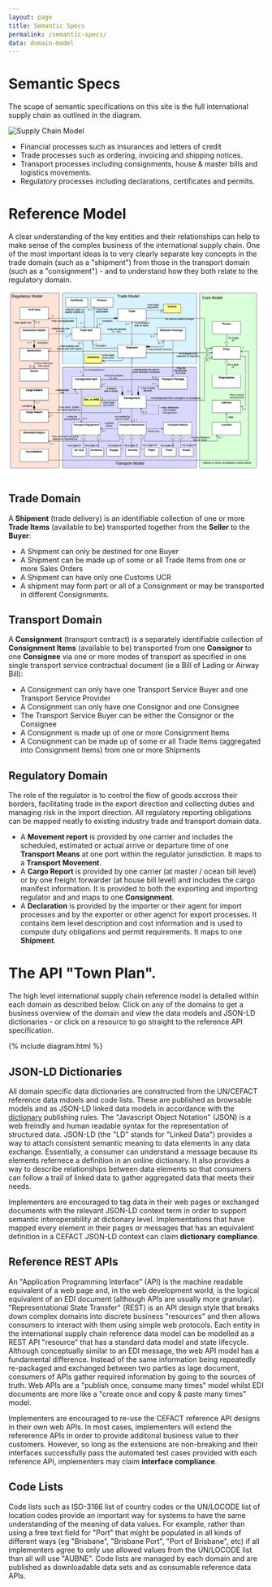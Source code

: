 ```yaml
---
layout: page
title: Semantic Specs
permalink: /semantic-specs/
data: domain-model
---
```

# Semantic Specs

The scope of semantic specifications on this site is the full international supply chain as outlined in the diagram.

![Supply Chain Model](../images/supply-chain.png)

* Financial processes such as insurances and letters of credit
* Trade processes such as ordering, invoicing and shipping notices.
* Transport processes including consignments, house & master bills and logistics movements.
* Regulatory processes including declarations, certificates and permits.

# Reference Model

A clear understanding of the key entities and their relationships can help to make sense of the complex business of the international supply chain.  One of the most important ideas is to very clearly separate key concepts in the trade domain (such as a "shipment") from those in the transport domain (such as a "consignment") - and to understand how they both relate to the regulatory domain.

![Domain Model](../images/domain-model.png)

## Trade Domain

A **Shipment** (trade delivery) is an identifiable collection of one or more **Trade Items** (available to be) transported together from the **Seller** to the **Buyer**:

* A Shipment can only be destined for one Buyer
* A Shipment can be made up of some or all Trade Items from one or more Sales Orders
* A Shipment can have only one Customs UCR
* A shipment may form part or all of a Consignment or may be transported in different Consignments.

## Transport Domain

A **Consignment** (transport contract) is a separately identifiable collection of **Consignment Items** (available to be) transported from one **Consignor** to one **Consignee** via one or more modes of transport as specified in one single transport service contractual document (ie a Bill of Lading or Airway Bill):

* A Consignment can only have one Transport Service Buyer and one Transport Service Provider
* A Consignment can only have one Consignor and one Consignee
* The Transport Service Buyer can be either the Consignor or the Consignee
* A Consignment is made up of one or more Consignment Items
* A Consignment can be made up of some or all Trade Items (aggregated into Consignment Items) from one or more Shipments

## Regulatory Domain

The role of the regulator is to control the flow of goods accross their borders, facilitating trade in the export direction and collecting duties and managing risk in the import direction. All regulatory reporting obligations can be mapped neatly to existing industry trade and transport domain data.

* A **Movement report** is provided by one carrier and includes the scheduled, estimated or actual arrive or departure time of one **Transport Means** at one port within the regulator jurisdiction. It maps to a **Transport Movement**.
* A **Cargo Report** is provided by one carrier (at master / ocean bill level) or by one freight forwarder (at house bill level) and includes the cargo manifest information.  It is provided to both the exporting and importing regulator and and maps to one **Consignment**.
* A **Declaration** is provided by the importer or their agent for import processes and by the exporter or other agenct for export processes. It contains item level description and cost information and is used to compute duty obligations and permit requirements. It maps to one **Shipment**.

# The API "Town Plan".

The high level international supply chain reference model is detailed within each domain as described below. Click on any of the domains to get a business overview of the domain and view the data models and JSON-LD dictionaries - or click on a resource to go straight to the reference API specification. 

{% include diagram.html %}

## JSON-LD Dictionaries

All domain specific data dictionaries are constructed from the UN/CEFACT reference data mdoels and code lists. These are published as browsable models and as JSON-LD linked data models in accordance with the [dictionary](https://edi3.org/dictionary/) publishing rules. The "Javascript Object Notation" (JSON) is a web freindly and human readable syntax for the representation of structured data.  JSON-LD (the "LD" stands for "Linked Data") provides a way to attach consistent semantic meaning to data elements in any data exchange. Essentially, a consumer can understand a message because its elements refernece a definition in an online dictionary. It also provides a way to describe relationships between data elements so that consumers can follow a trail of linked data to gather aggregated data that meets their needs. 

Implementers are encouraged to tag data in their web pages or exchanged documents with the relevant JSON-LD context term in order to support semantic interoperability at dictionary level. Implementations that have mapped every element in their pages or messages that has an equivalent definition in a CEFACT JSON-LD context can claim **dictionary compliance**.

## Reference REST APIs

An "Application Programming Interface" (API) is the machine readable equivalent of a web page and, in the web development world, is the logical equivalent of an EDI document (although APIs are usually more granular). "Representational State Transfer" (REST) is an API design style that breaks down complex domains into discrete business "resources" and then allows consumers to interact with them using simple web protocols. Each entity in the international supply chain reference data model can be modelled as a REST API "resource" that has a standard data model and state lifecycle. Although conceptually similar to an EDI message, the web API model has a fundamental difference. Instead of the same information being repeatedly re-packaged and exchanged between two parties as lage document, consumers of APIs gather required information by going to the sources of truth. Web APIs are a "publish once, consume many times" model whilst EDI documents are more like a "create once and copy & paste many times" model.

Implementers are encouraged to re-use the CEFACT reference API designs in their own web APIs. In most cases, implementers will extend the refererence APIs in order to provide additonal business value to their customers. However, so long as the extensions are non-breaking and their interfaces successfully pass the automated test cases provided with each reference API, implementers may claim **interface compliance**.

## Code Lists

Code lists such as ISO-3166 list of country codes or the UN/LOCODE list of location codes provide an important way for systems to have the same understanding of the meaning of data values. For example, rather than using a free text field for "Port" that might be populated in all kinds of different ways (eg "Brisbane", "Brisbane Port", "Port of Brisbane", etc) if all implementers agree to only use allowed values from the UN/LOCODE list than all will use "AUBNE". Code lists are managed by each domain and are published as downloadable data sets and as consumable reference data APIs.





